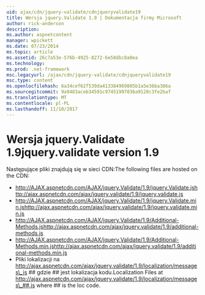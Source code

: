 ```yaml
---
uid: ajax/cdn/jquery-validate/cdnjqueryvalidate19
title: Wersja jquery.Validate 1.9 | Dokumentacja firmy Microsoft
author: rick-anderson
description: 
ms.author: aspnetcontent
manager: wpickett
ms.date: 07/23/2014
ms.topic: article
ms.assetid: 26c7a53e-576b-4925-8272-6e58dbc8a0ea
ms.technology: 
ms.prod: .net-framework
msc.legacyurl: /ajax/cdn/jquery-validate/cdnjqueryvalidate19
msc.type: content
ms.openlocfilehash: 6a34cef62f539da413384969805b1a5e36ba386a
ms.sourcegitcommit: 9a9483aceb34591c97451997036a9120c3fe2baf
ms.translationtype: MT
ms.contentlocale: pl-PL
ms.lasthandoff: 11/10/2017
---
```

<a name="jqueryvalidate-version-19"></a><span data-ttu-id="20fa2-102">Wersja jquery.Validate 1.9</span><span class="sxs-lookup"><span data-stu-id="20fa2-102">jquery.validate version 1.9</span></span>
====================
<span data-ttu-id="20fa2-103">Następujące pliki znajdują się w sieci CDN:</span><span class="sxs-lookup"><span data-stu-id="20fa2-103">The following files are hosted on the CDN:</span></span>

- <span data-ttu-id="20fa2-104">http://AJAX.aspnetcdn.com/AJAX/jquery.Validate/1.9/jquery.Validate.js</span><span class="sxs-lookup"><span data-stu-id="20fa2-104">http://ajax.aspnetcdn.com/ajax/jquery.validate/1.9/jquery.validate.js</span></span>
- <span data-ttu-id="20fa2-105">http://AJAX.aspnetcdn.com/AJAX/jquery.Validate/1.9/jquery.Validate.min.js</span><span class="sxs-lookup"><span data-stu-id="20fa2-105">http://ajax.aspnetcdn.com/ajax/jquery.validate/1.9/jquery.validate.min.js</span></span>
- <span data-ttu-id="20fa2-106">http://AJAX.aspnetcdn.com/AJAX/jquery.Validate/1.9/Additional-Methods.js</span><span class="sxs-lookup"><span data-stu-id="20fa2-106">http://ajax.aspnetcdn.com/ajax/jquery.validate/1.9/additional-methods.js</span></span>
- <span data-ttu-id="20fa2-107">http://AJAX.aspnetcdn.com/AJAX/jquery.Validate/1.9/Additional-Methods.min.js</span><span class="sxs-lookup"><span data-stu-id="20fa2-107">http://ajax.aspnetcdn.com/ajax/jquery.validate/1.9/additional-methods.min.js</span></span>
- <span data-ttu-id="20fa2-108">Pliki lokalizacji na http://ajax.aspnetcdn.com/ajax/jquery.validate/1.9/localization/messages\_js ## gdzie ## jest lokalizacja kodu.</span><span class="sxs-lookup"><span data-stu-id="20fa2-108">Localization Files at http://ajax.aspnetcdn.com/ajax/jquery.validate/1.9/localization/messages\_##.js where ## is the loc code.</span></span>
